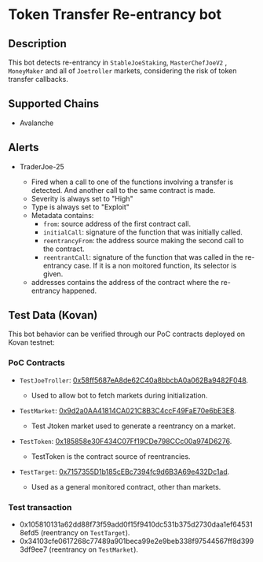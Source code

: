 # Token Transfer Re-entrancy bot

## Description

This bot detects re-entrancy in `StableJoeStaking`, `MasterChefJoeV2` , `MoneyMaker` and all of `Joetroller` markets, considering the risk of token transfer callbacks.

## Supported Chains

- Avalanche

## Alerts

- TraderJoe-25

  - Fired when a call to one of the functions involving a transfer is detected. And another call to the same contract is made.
  - Severity is always set to "High"
  - Type is always set to "Exploit"
  - Metadata contains:
    - `from`: source address of the first contract call.
    - `initialCall`: signature of the function that was initially called.
    - `reentrancyFrom`: the address source making the second call to the contract.
    - `reentrantCall`: signature of the function that was called in the re-entrancy case. If it is a non moitored function, its selector is given.
  - addresses contains the address of the contract where the re-entrancy happened.

## Test Data (Kovan)

This bot behavior can be verified through our PoC contracts deployed on Kovan testnet:

### PoC Contracts

- `TestJoeTroller`: [0x58ff5687eA8de62C40a8bbcbA0a062Ba9482F048](https://kovan.etherscan.io/address/0x58ff5687eA8de62C40a8bbcbA0a062Ba9482F048).

  - Used to allow bot to fetch markets during initialization.

- `TestMarket`: [0x9d2a0AA41814CA021C8B3C4ccF49FaE70e6bE3E8](https://kovan.etherscan.io/address/0x9d2a0AA41814CA021C8B3C4ccF49FaE70e6bE3E8).

  - Test Jtoken market used to generate a reentrancy on a market.

- `TestToken`: [0x185858e30F434C07Ff19CDe798CCc00a974D6276](https://kovan.etherscan.io/address/0x185858e30F434C07Ff19CDe798CCc00a974D6276).

  - TestToken is the contract source of reentrancies.

- `TestTarget`: [0x7157355D1b185cEBc7394fc9d6B3A69e432Dc1ad](https://kovan.etherscan.io/address/0x7157355D1b185cEBc7394fc9d6B3A69e432Dc1ad).

  - Used as a general monitored contract, other than markets.

### Test transaction

- 0x105810131a62dd88f73f59add0f15f9410dc531b375d2730daa1ef645318efd5 (reentrancy on `TestTarget`).
- 0x34103cfe0617268c77489a901beca99e2e9beb338f97544567ff8d3993df9ee7 (reentrancy on `TestMarket`).
